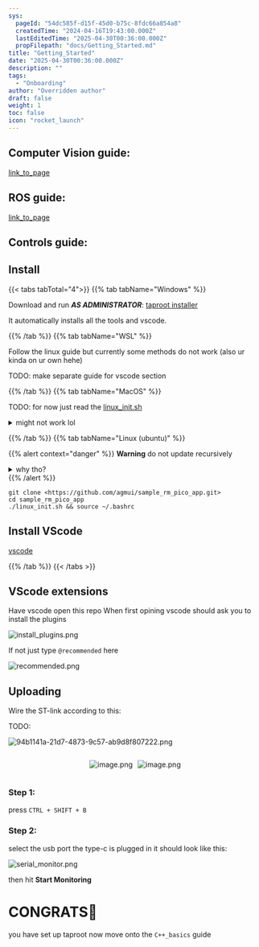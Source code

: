 ```yaml
---
sys:
  pageId: "54dc585f-d15f-45d0-b75c-8fdc66a854a8"
  createdTime: "2024-04-16T19:43:00.000Z"
  lastEditedTime: "2025-04-30T00:36:00.000Z"
  propFilepath: "docs/Getting_Started.md"
title: "Getting_Started"
date: "2025-04-30T00:36:00.000Z"
description: ""
tags:
  - "Onboarding"
author: "Overridden author"
draft: false
weight: 1
toc: false
icon: "rocket_launch"
---
```


## Computer Vision guide:

[link_to_page](86d45bc0-388b-4d26-8848-44f255f73d0e)

## ROS guide:

[link_to_page](3c76c1de-ec8f-46d6-8b0a-294005edc2d5)

## Controls guide:

## Install

{{< tabs tabTotal="4">}}
{{% tab tabName="Windows" %}}

Download and run _**AS ADMINISTRATOR**_: [taproot installer](https://github.com/Thornbots/TeachingFreshies/releases/tag/1.0)

It automatically installs all the tools and vscode.

{{% /tab %}}
{{% tab tabName="WSL" %}}

Follow the linux guide but currently some methods do not work (also ur kinda on ur own hehe)

TODO: make separate guide for vscode section

{{% /tab %}}
{{% tab tabName="MacOS" %}}

TODO: for now just read the [linux_init.sh](https://github.com/agmui/sample_rm_pico_app/blob/main/linux_init.sh)

<details>
<summary>might not work lol</summary>

`brew install libusb pkg-config`

Next install: [vscode](https://code.visualstudio.com/Download)

</details>

{{% /tab %}}
{{% tab tabName="Linux (ubuntu)" %}}

{{% alert context="danger" %}}
**Warning** do not update recursively
<details>
<summary>why tho?</summary>
There are some submodules that may go on for a while (like tinyusb) and I highly
recommend you don't need to get them.
If you want to see what submodules I update just look in `linux_init.sh`
</details>
{{% /alert %}}

```shell
git clone <https://github.com/agmui/sample_rm_pico_app.git>
cd sample_rm_pico_app
./linux_init.sh && source ~/.bashrc
```

## Install VScode

[vscode](https://code.visualstudio.com/Download)

{{% /tab %}}
{{< /tabs >}}

## VScode extensions

Have vscode open this repo
When first opining vscode should ask you to install the plugins

![install_plugins.png](https://prod-files-secure.s3.us-west-2.amazonaws.com/d518164a-d88e-44d1-a4ee-3adb3bd8bce0/89bd30f0-1825-4e77-867b-0a41ce370880/install_plugins.png?X-Amz-Algorithm=AWS4-HMAC-SHA256&X-Amz-Content-Sha256=UNSIGNED-PAYLOAD&X-Amz-Credential=ASIAZI2LB4665NBUPFIE%2F20250727%2Fus-west-2%2Fs3%2Faws4_request&X-Amz-Date=20250727T170725Z&X-Amz-Expires=3600&X-Amz-Security-Token=IQoJb3JpZ2luX2VjEE8aCXVzLXdlc3QtMiJGMEQCIGra8oPLyjgu7p0uO4yupcGMoAID5l9nEARrmBwEBRM8AiBG5493xBmTS%2F2XkJeZ0HzEnCsQnTJde2%2B86PLWSjZEfyr%2FAwh4EAAaDDYzNzQyMzE4MzgwNSIM4X9ka8IFUl8GXjrRKtwDPEo14gzjHtaH10JJbfYj6qfWG29ZLCQe%2FKLmHMl2QLxaKWWz6kFtwtN05%2BOOXq9XGuLl%2BIvHY4jzCkLgbdRMnMQsRDqejwCkOcZXHFMDKZKxXclQpmoVLMa7pP4OMaJJjDBjzGoE6e%2BZLekDa2HbCMgCJSEeIt5JosBJZaWEPa%2FatQvs%2BYl4Ae9d116aZnbZ1Jobv0GC%2BrNNPRwqNtvOd1V1H7er4zac%2BykyrtAhSkaydidrLrfHNMxCcJiC7Eb09pt%2Fim11diO8TlnTrgUM4oQbIBn3VDRsRdUHvCLS2XFD6nG7nR7KLfxT7CrUBf9tUOsmcRxgiEV4RwJg4k9e9e%2BchJmpOH8Ix2mk3TU2x3yp41cnqEDPP13x9GJ9%2Bp5FL8UTmLxXgSqldOUJF9%2F5A83asHr1Pcj85akSWnpr5Ps7cgijUBQjoYGgEUDDwpoEE3TlReSTdR4YpovJXESRmfoSHjjjddL4ZPsgQB%2BZ4%2Fxg1RImwv64vnSLpjD6L0ockExIRIJ3uOZOPu5sBg5AlrFwRPdShudKuTBnDa4UfEiAskglXxRwBySGz8f%2BbX3yEKzrDIH3PkOpYpMujcLBQ6HItT%2FcVKPWsd8C2EJQd9chpXrs8IHQDRuzSAgwzISZxAY6pgG8xiURIY8%2B9yEmt%2FFnebozOGcMBkCIiM%2Fw%2BQy7FgeUgoYIYAwICbqrmTCUFJ1g7ZTi6rSPQ1gvuUDFvAvpn%2FVPkd8DJgnNVFvYpQ1aG8GDzmDkJ7IhG3q77l2zw%2B3Q9%2Fu4M3TtFEAUgL4%2Fi8yNzE3uuMKSGLo06zZzzyMhRWltUdc1%2BsoKxi3H2fejkkGHUtDoCcgJCRiuHS%2BDK%2FJAQvW5ioOcPfkt&X-Amz-Signature=a8f58a7d4348b7a0e211da635a765368d8f16dd6cd72730ff9a36aeea2c3a9aa&X-Amz-SignedHeaders=host&x-amz-checksum-mode=ENABLED&x-id=GetObject)

If not just type `@recommended` here  

![recommended.png](https://prod-files-secure.s3.us-west-2.amazonaws.com/d518164a-d88e-44d1-a4ee-3adb3bd8bce0/61e661e9-5d85-4dfc-be0d-8d2097a5e793/recommended.png?X-Amz-Algorithm=AWS4-HMAC-SHA256&X-Amz-Content-Sha256=UNSIGNED-PAYLOAD&X-Amz-Credential=ASIAZI2LB4665NBUPFIE%2F20250727%2Fus-west-2%2Fs3%2Faws4_request&X-Amz-Date=20250727T170725Z&X-Amz-Expires=3600&X-Amz-Security-Token=IQoJb3JpZ2luX2VjEE8aCXVzLXdlc3QtMiJGMEQCIGra8oPLyjgu7p0uO4yupcGMoAID5l9nEARrmBwEBRM8AiBG5493xBmTS%2F2XkJeZ0HzEnCsQnTJde2%2B86PLWSjZEfyr%2FAwh4EAAaDDYzNzQyMzE4MzgwNSIM4X9ka8IFUl8GXjrRKtwDPEo14gzjHtaH10JJbfYj6qfWG29ZLCQe%2FKLmHMl2QLxaKWWz6kFtwtN05%2BOOXq9XGuLl%2BIvHY4jzCkLgbdRMnMQsRDqejwCkOcZXHFMDKZKxXclQpmoVLMa7pP4OMaJJjDBjzGoE6e%2BZLekDa2HbCMgCJSEeIt5JosBJZaWEPa%2FatQvs%2BYl4Ae9d116aZnbZ1Jobv0GC%2BrNNPRwqNtvOd1V1H7er4zac%2BykyrtAhSkaydidrLrfHNMxCcJiC7Eb09pt%2Fim11diO8TlnTrgUM4oQbIBn3VDRsRdUHvCLS2XFD6nG7nR7KLfxT7CrUBf9tUOsmcRxgiEV4RwJg4k9e9e%2BchJmpOH8Ix2mk3TU2x3yp41cnqEDPP13x9GJ9%2Bp5FL8UTmLxXgSqldOUJF9%2F5A83asHr1Pcj85akSWnpr5Ps7cgijUBQjoYGgEUDDwpoEE3TlReSTdR4YpovJXESRmfoSHjjjddL4ZPsgQB%2BZ4%2Fxg1RImwv64vnSLpjD6L0ockExIRIJ3uOZOPu5sBg5AlrFwRPdShudKuTBnDa4UfEiAskglXxRwBySGz8f%2BbX3yEKzrDIH3PkOpYpMujcLBQ6HItT%2FcVKPWsd8C2EJQd9chpXrs8IHQDRuzSAgwzISZxAY6pgG8xiURIY8%2B9yEmt%2FFnebozOGcMBkCIiM%2Fw%2BQy7FgeUgoYIYAwICbqrmTCUFJ1g7ZTi6rSPQ1gvuUDFvAvpn%2FVPkd8DJgnNVFvYpQ1aG8GDzmDkJ7IhG3q77l2zw%2B3Q9%2Fu4M3TtFEAUgL4%2Fi8yNzE3uuMKSGLo06zZzzyMhRWltUdc1%2BsoKxi3H2fejkkGHUtDoCcgJCRiuHS%2BDK%2FJAQvW5ioOcPfkt&X-Amz-Signature=fd62bbb634fa64e0e5f130c277b66bb1ee95c47a79ab3b1782ec9ba6f3f7aaec&X-Amz-SignedHeaders=host&x-amz-checksum-mode=ENABLED&x-id=GetObject)

## Uploading

Wire the ST-link according to this:

TODO:

![94b1141a-21d7-4873-9c57-ab9d8f807222.png](https://prod-files-secure.s3.us-west-2.amazonaws.com/d518164a-d88e-44d1-a4ee-3adb3bd8bce0/e5fad17d-ab82-4300-9f4c-505ab4b1202c/94b1141a-21d7-4873-9c57-ab9d8f807222.png?X-Amz-Algorithm=AWS4-HMAC-SHA256&X-Amz-Content-Sha256=UNSIGNED-PAYLOAD&X-Amz-Credential=ASIAZI2LB4665NBUPFIE%2F20250727%2Fus-west-2%2Fs3%2Faws4_request&X-Amz-Date=20250727T170725Z&X-Amz-Expires=3600&X-Amz-Security-Token=IQoJb3JpZ2luX2VjEE8aCXVzLXdlc3QtMiJGMEQCIGra8oPLyjgu7p0uO4yupcGMoAID5l9nEARrmBwEBRM8AiBG5493xBmTS%2F2XkJeZ0HzEnCsQnTJde2%2B86PLWSjZEfyr%2FAwh4EAAaDDYzNzQyMzE4MzgwNSIM4X9ka8IFUl8GXjrRKtwDPEo14gzjHtaH10JJbfYj6qfWG29ZLCQe%2FKLmHMl2QLxaKWWz6kFtwtN05%2BOOXq9XGuLl%2BIvHY4jzCkLgbdRMnMQsRDqejwCkOcZXHFMDKZKxXclQpmoVLMa7pP4OMaJJjDBjzGoE6e%2BZLekDa2HbCMgCJSEeIt5JosBJZaWEPa%2FatQvs%2BYl4Ae9d116aZnbZ1Jobv0GC%2BrNNPRwqNtvOd1V1H7er4zac%2BykyrtAhSkaydidrLrfHNMxCcJiC7Eb09pt%2Fim11diO8TlnTrgUM4oQbIBn3VDRsRdUHvCLS2XFD6nG7nR7KLfxT7CrUBf9tUOsmcRxgiEV4RwJg4k9e9e%2BchJmpOH8Ix2mk3TU2x3yp41cnqEDPP13x9GJ9%2Bp5FL8UTmLxXgSqldOUJF9%2F5A83asHr1Pcj85akSWnpr5Ps7cgijUBQjoYGgEUDDwpoEE3TlReSTdR4YpovJXESRmfoSHjjjddL4ZPsgQB%2BZ4%2Fxg1RImwv64vnSLpjD6L0ockExIRIJ3uOZOPu5sBg5AlrFwRPdShudKuTBnDa4UfEiAskglXxRwBySGz8f%2BbX3yEKzrDIH3PkOpYpMujcLBQ6HItT%2FcVKPWsd8C2EJQd9chpXrs8IHQDRuzSAgwzISZxAY6pgG8xiURIY8%2B9yEmt%2FFnebozOGcMBkCIiM%2Fw%2BQy7FgeUgoYIYAwICbqrmTCUFJ1g7ZTi6rSPQ1gvuUDFvAvpn%2FVPkd8DJgnNVFvYpQ1aG8GDzmDkJ7IhG3q77l2zw%2B3Q9%2Fu4M3TtFEAUgL4%2Fi8yNzE3uuMKSGLo06zZzzyMhRWltUdc1%2BsoKxi3H2fejkkGHUtDoCcgJCRiuHS%2BDK%2FJAQvW5ioOcPfkt&X-Amz-Signature=e74e99722626597cc40ba7cedb3be2bd6b1e20fcaf591108003fc7b505f72450&X-Amz-SignedHeaders=host&x-amz-checksum-mode=ENABLED&x-id=GetObject)

<div style="display: flex;flex-direction: row; column-gap:10px; max-width: 630px;justify-content: center;">
<div>

![image.png](https://prod-files-secure.s3.us-west-2.amazonaws.com/d518164a-d88e-44d1-a4ee-3adb3bd8bce0/210ecb78-1116-4d7b-b9b7-2292f66fa2c2/image.png?X-Amz-Algorithm=AWS4-HMAC-SHA256&X-Amz-Content-Sha256=UNSIGNED-PAYLOAD&X-Amz-Credential=ASIAZI2LB4662KU4QENV%2F20250727%2Fus-west-2%2Fs3%2Faws4_request&X-Amz-Date=20250727T170730Z&X-Amz-Expires=3600&X-Amz-Security-Token=IQoJb3JpZ2luX2VjEE8aCXVzLXdlc3QtMiJIMEYCIQCEjeGeHcclftDXTrvTIiJQvuHU%2BVWQzavj5CTR0MX9JQIhAORw9WlUnpGVADJPqqcB7Ny2Ks5f0CdV3KmYV1lAqnOWKv8DCHgQABoMNjM3NDIzMTgzODA1IgwbLpCQLYd%2FNe9isokq3AOtse9whZjva6h7sqfXYg40rgKpmb27Z8gUa%2FTvsWXftkPnKcDyCvi4DPXiJCfLp9kZNggTRHh8GS1nCejTOrddoO5d%2BcZgRO6IVaZ5Bpeb0jc%2FLIccPASYV7Se6QeNLYoA22E%2FP32SvUM1YhubXoKPO%2FcjMz2LCENYOirRJCmW9fxZ9Vz6rkCysk0UvNQFtCsFIYbY7zEqyEdSbScJcHrnD%2Bt7TbIzO0ByYMwh%2FsT2ir1GnjFbcwh8oeG7h2MOZ%2FKNZhO8H7nhv8e6ZCcqzdLdvmT%2BHTrcobreIQqNUdG7Pn4NiXRaXb5W8cEuvEinDs3uFHwOf%2BBovJQqeoRyTLVbiycTyeDf1E3t69%2FoAhjvSVES36xifuV2F7alCjNJktKp7%2BzQZ1ciZ0lF1OvKmY5lbRhAhTeasDcv8%2B5hpjFlS5%2B87fNqKa3MmbSiKLKIi0Ut%2BBMrOJfg48fyxVPIxkCaD2YTkqGrcYGcMLjf%2FGE2dxsBPojeeFwhzPP%2FRZPj7XRMCgPKcYOHzrgzLyCqcyJjkyeWH9QCCsRat3QEg%2FHdXuH1c3sVtpyQcPrlLezgh%2F1M9sfa%2FxV8cgzEkOSZXqE5n%2Fpx%2BwOIIrKuNeDPdmP5NbAe9K4FyxSgs6BYjzD3hJnEBjqkAWKX4IcnO%2Bid5W4RF%2B6Z4YxQ8vQLVHjwcadPKZ1j3L2Cyfp6qZoB3%2FkBeUl%2BdBZDr34yAX9Ttl9VmChFRlvet8nauxEWeHZexnMYIrIA6INArwTutbw1XVXV9s3sl0ghkJxfLLfLF9LihIUKIoHDfqBToGqTmAZ1X0SsmMuvEwhRNdtsqHZT%2BLy1UnHgqRsySQPe5JGD82l5Wa0XGMGxeEr0CMMg&X-Amz-Signature=888d2245c0217e8ed9ea9bdd94a8860790df79048b5fa185b2f75deda6717fb9&X-Amz-SignedHeaders=host&x-amz-checksum-mode=ENABLED&x-id=GetObject)

</div>
<div>

![image.png](https://prod-files-secure.s3.us-west-2.amazonaws.com/d518164a-d88e-44d1-a4ee-3adb3bd8bce0/33a0fd0f-8ca6-4a86-8e09-26e95ded1fff/image.png?X-Amz-Algorithm=AWS4-HMAC-SHA256&X-Amz-Content-Sha256=UNSIGNED-PAYLOAD&X-Amz-Credential=ASIAZI2LB466V2AFFJHY%2F20250727%2Fus-west-2%2Fs3%2Faws4_request&X-Amz-Date=20250727T170731Z&X-Amz-Expires=3600&X-Amz-Security-Token=IQoJb3JpZ2luX2VjEE8aCXVzLXdlc3QtMiJIMEYCIQDpeZeQSIpSv9Yfu44%2B%2FCBZtNdQkH2CpOY8SjMHEdJZtAIhAL02P9U0TE9Stsr2uDLpefYcozWL0urBJBNJWQ%2FVulhLKv8DCHgQABoMNjM3NDIzMTgzODA1IgwxETUjZoN3xpKlx88q3ANO89X33lNppsgEqhxjubte0PtV7t0oNaUeWwadu4r4vKYANtgm%2BvItvXL5Oczjx7RmXluBuBYcam%2Fe94AneP4TTA3l7ehG80GJSWamhCxgs3VIo1g4ESIs98EzvVUysMqqzxZ0FKpT%2BcpXd3xmAH4HyWzEN%2Ft%2FnheoV%2FuE6AFAid8yAIdiojbIi5%2BymM66GFUdLr5u6QmrlGtTXn003%2BnDiPTixNHn%2FUlO%2F4ldp8ex7vx9zV6%2FpnMmWReHMKcgugaenjapxNmU7XV5SMGIWsC1egNnyMEIWTT6jtA6A6D0h50plDYPKYI5KV97kEgbcFLOoeWgMFknZBWg8ielk2UExu3zFYn6HcQ6A4SRkwd7GA5ZXcXWtxlXzRms4KjXwqC3osPbTneA2gYxBbmNA6lWxZrMf4tXbH2Q%2BG62Dl%2BRyPpKY6q8CYuNHFulmNF6z0RF0KhtanrAfUvCrDuq9EAl96CGeVAz9XoauuqJdaeSSR49sRC1P68hBsT9%2FZAnTyrNw6I%2Bjeu0RtfAZMIYIRe0lH9nUQdqLJI45FLBOUorgL0prPKrGF0FdYsSc1bUUHGagAhajdV6AWCbk1QrU02B4vMNbF6wegSW%2BJqf0hVeJv9ms90O1jpSAraiGjCOgpnEBjqkASeOloqeWve7u9spcemnR5AzzsbeGByZIV2mflrGT0S4DUAKoz3eTQRSk%2FMxmDHTSu37kJ2XJ45dMVz%2FyOC%2BpEe6pi4qoRVxOPygsN1HFDtLx1Z%2BM%2BaPbgjkRX85xjBQ0rpCwX2LCNxfo6dBjqCnNEywZzYrJsXIipoQ%2F3gZOccrTvMVd9naavwYLWE0DxlkqTS1LeuZ7aQONAlD3UMLTZQcOdAF&X-Amz-Signature=a1029b9a848023ce91456c16dc3aac3c4354bae7b14eb727cefad1c5393e042f&X-Amz-SignedHeaders=host&x-amz-checksum-mode=ENABLED&x-id=GetObject)

</div>
</div>

### Step 1:

press `CTRL + SHIFT + B`

### Step 2:

select the usb port the type-c is plugged in it should look like this:

![serial_monitor.png](https://prod-files-secure.s3.us-west-2.amazonaws.com/d518164a-d88e-44d1-a4ee-3adb3bd8bce0/f03f4774-05d4-4393-b6a0-d5efb6d315ab/serial_monitor.png?X-Amz-Algorithm=AWS4-HMAC-SHA256&X-Amz-Content-Sha256=UNSIGNED-PAYLOAD&X-Amz-Credential=ASIAZI2LB4665NBUPFIE%2F20250727%2Fus-west-2%2Fs3%2Faws4_request&X-Amz-Date=20250727T170725Z&X-Amz-Expires=3600&X-Amz-Security-Token=IQoJb3JpZ2luX2VjEE8aCXVzLXdlc3QtMiJGMEQCIGra8oPLyjgu7p0uO4yupcGMoAID5l9nEARrmBwEBRM8AiBG5493xBmTS%2F2XkJeZ0HzEnCsQnTJde2%2B86PLWSjZEfyr%2FAwh4EAAaDDYzNzQyMzE4MzgwNSIM4X9ka8IFUl8GXjrRKtwDPEo14gzjHtaH10JJbfYj6qfWG29ZLCQe%2FKLmHMl2QLxaKWWz6kFtwtN05%2BOOXq9XGuLl%2BIvHY4jzCkLgbdRMnMQsRDqejwCkOcZXHFMDKZKxXclQpmoVLMa7pP4OMaJJjDBjzGoE6e%2BZLekDa2HbCMgCJSEeIt5JosBJZaWEPa%2FatQvs%2BYl4Ae9d116aZnbZ1Jobv0GC%2BrNNPRwqNtvOd1V1H7er4zac%2BykyrtAhSkaydidrLrfHNMxCcJiC7Eb09pt%2Fim11diO8TlnTrgUM4oQbIBn3VDRsRdUHvCLS2XFD6nG7nR7KLfxT7CrUBf9tUOsmcRxgiEV4RwJg4k9e9e%2BchJmpOH8Ix2mk3TU2x3yp41cnqEDPP13x9GJ9%2Bp5FL8UTmLxXgSqldOUJF9%2F5A83asHr1Pcj85akSWnpr5Ps7cgijUBQjoYGgEUDDwpoEE3TlReSTdR4YpovJXESRmfoSHjjjddL4ZPsgQB%2BZ4%2Fxg1RImwv64vnSLpjD6L0ockExIRIJ3uOZOPu5sBg5AlrFwRPdShudKuTBnDa4UfEiAskglXxRwBySGz8f%2BbX3yEKzrDIH3PkOpYpMujcLBQ6HItT%2FcVKPWsd8C2EJQd9chpXrs8IHQDRuzSAgwzISZxAY6pgG8xiURIY8%2B9yEmt%2FFnebozOGcMBkCIiM%2Fw%2BQy7FgeUgoYIYAwICbqrmTCUFJ1g7ZTi6rSPQ1gvuUDFvAvpn%2FVPkd8DJgnNVFvYpQ1aG8GDzmDkJ7IhG3q77l2zw%2B3Q9%2Fu4M3TtFEAUgL4%2Fi8yNzE3uuMKSGLo06zZzzyMhRWltUdc1%2BsoKxi3H2fejkkGHUtDoCcgJCRiuHS%2BDK%2FJAQvW5ioOcPfkt&X-Amz-Signature=37aaf4eb536ec557e52fdc243bc1475c840793aca30476a0a4d7b1ef41f965d7&X-Amz-SignedHeaders=host&x-amz-checksum-mode=ENABLED&x-id=GetObject)

then hit **Start Monitoring**

# CONGRATS🎉

you have set up taproot now move onto the `C++_basics` guide
